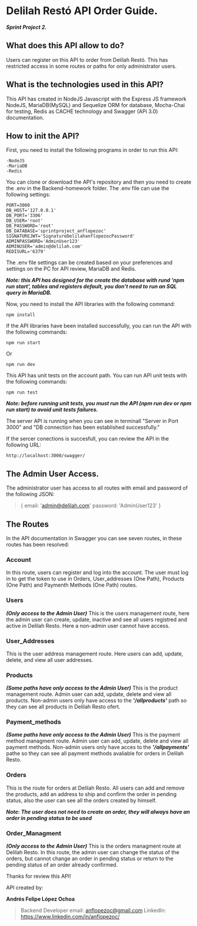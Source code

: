 # Delilah Restó API Order Guide.
***Sprint Project 2.***

## What does this API allow to do?
Users can register on this API to order from Delilah Restó. This has restricted access in some routes or  paths for only administrator users.

## What is the technologies used in this API?
This API has created in NodeJS Javascript with the Express JS framework NodeJS, MariaDB(MySQL) and Sequelize ORM for database, Mocha-Chai for testing, Redis as CACHE technology and Swagger (APi 3.0) documentation.

## How to init the API?
First, you need to install the following programs in order to run this API:

    -NodeJS
    -MariaDB
    -Redis

You can clone or download the API's repository and then you need to create the .env in the Backend-homework folder. The .env file can use the following settings:

    PORT=3000
    DB_HOST='127.0.0.1'
    DB_PORT='3306'
    DB_USER='root'
    DB_PASSWORD='root'
    DB_DATABASE='sprintproject_anflopezoc'
    SIGNATUREJWT='SignatureDelilahanflopezocPassword'
    ADMINPASSWORD='AdminUser123'
    ADMINUSER='admin@delilah.com'
    REDISURL='6379'

The .env file settings can be created based on your preferences and settings on the PC for API review, MariaDB and Redis.

***Note: this API has designed for the create the database with rund 'npm run start', tables and registers default, you don't need to run an SQL query in MariaDB.***

Now, you need to install the API libraries with the following command:

    npm install

If the API libraries have been installed successfully, you can run the API with the following commands:

    npm run start
     
Or

    npm run dev 

This API has unit tests on the account path. You can run API unit tests with the following commands:

    npm run test

***Note: before running unit tests, you must run the API (npm run dev or npm run start) to avoid unit tests failures.***

The server API is running when you can see in terminall "Server in Port 3000" and "DB connection has been established successfully."

If the sercer conections is succesfull, you can review the API in the following URL:

    http://localhost:3000/swagger/

## The Admin User Access.

The administrator user has access to all routes with email and password of the following JSON:

>{
>email: 'admin@delilah.com'
>password: 'AdminUser123'
>}

## The Routes

In the API documentation in Swagger you can see seven routes, in these routes has been resolved:

### Account 
In this route, users can register and log into the account. The user must log in to get the token to use in Orders, User_addresses (One Path), Products (One Path) and Paymenth Methods (One Path) routes.

### Users
***(Only access to the Admin User)***
This is the users management route, here the admin user can create, update, inactive and see all users registred and active in Delilah Resto. Here a non-admin user cannot have access.

### User_Addresses
This is the user address management route. Here users can add, update, delete, and view all user addresses.

### Products
***(Some paths have only access to the Admin User)***
This is the product management route. Admin user can add, update, delete and view all products. Non-admin users only have access to the ***'/allproducts'*** path so they can see all products in Delilah Resto ofert. 

### Payment_methods
***(Some paths have only access to the Admin User)***
This is the payment method managment route. Admin user can add, update, delete and view all payment methods. Non-admin users only have acces to the ***'/allpayments'*** pathe so they can see all payment methods avaliable for orders in Delilah Resto.

### Orders
This is the route for orders at Delilah Resto. All users can add and remove the products, add an address to ship and confirm the order in pending status, also the user can see all the orders created by himself.

***Note: The user does not need to create an order, they will always have an order in pending status to be used***

### Order_Managment
***(Only access to the Admin User)***
This is the orders managment route at Delilah Resto. In this route, the admin user can change the status of the orders, but cannot change an order in pending status or return to the pending status of an order already confirmed.

Thanks for review this API!

API created by:

**Andrés Felipe López Ochoa**
>  Backend Developer
>  email: anflopezoc@gmail.com
>  LinkedIn: https://www.linkedin.com/in/anflopezoc/
